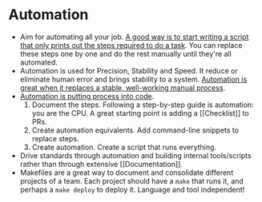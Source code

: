 # Automation

- Aim for automating all your job. [A good way is to start writing a script that only prints out the steps required to do a task](https://blog.danslimmon.com/2019/07/15/do-nothing-scripting-the-key-to-gradual-automation/). You can replace these steps one by one and do the rest manually until they're all automated.
- Automation is used for Precision, Stability and Speed. It reduce or eliminate human error and brings stability to a system. [Automation is great when it replaces a stable, well-working manual process](https://news.ycombinator.com/item?id=30230367).
- [Automation is putting process into code](https://queue.acm.org/detail.cfm?id=3197520).
  1. Document the steps. Following a step-by-step guide is automation: you are the CPU. A great starting point is adding a [[Checklist]] to PRs.
  1. Create automation equivalents. Add command-line snippets to replace steps.
  1. Create automation. Create a script that runs everything.
- Drive standards through automation and building internal tools/scripts rather than through extensive [[Documentation]].
- Makefiles are a great way to document and consolidate different projects of a team. Each project should have a `make` that runs it, and perhaps a `make deploy` to deploy it. Language and tool independent!